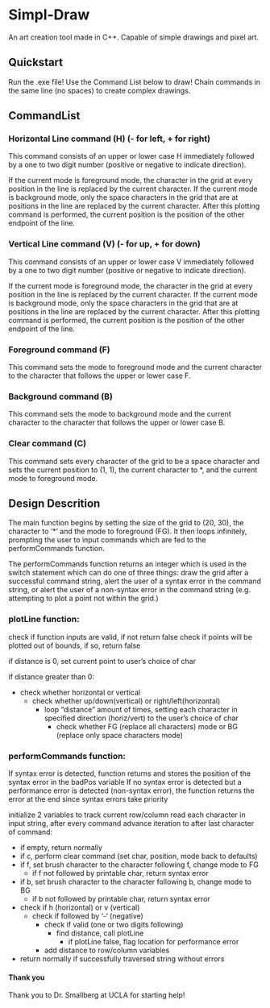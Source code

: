# Simpl-Draw
An art creation tool made in C++. Capable of simple drawings and pixel art.

## Quickstart
Run the .exe file! Use the Command List below to draw! Chain commands in the same line (no spaces) to create complex drawings.

## CommandList

### Horizontal Line command (H) (- for left, + for right)
This command consists of an upper or lower case H immediately followed by a one to two digit number (positive or negative to indicate direction).

If the current mode is foreground mode, the character in the grid at every position in the line is replaced by the current character. If the current mode is background mode, only the space characters in the grid that are at positions in the line are replaced by the current character. After this plotting command is performed, the current position is the position of the other endpoint of the line.

### Vertical Line command (V) (- for up, + for down)
This command consists of an upper or lower case V immediately followed by a one to two digit number (positive or negative to indicate direction).

If the current mode is foreground mode, the character in the grid at every position in the line is replaced by the current character. If the current mode is background mode, only the space characters in the grid that are at positions in the line are replaced by the current character. After this plotting command is performed, the current position is the position of the other endpoint of the line.

### Foreground command (F)
This command sets the mode to foreground mode and the current character to the character that follows the upper or lower case F.

### Background command (B)
This command sets the mode to background mode and the current character to the character that follows the upper or lower case B.

### Clear command (C)
This command sets every character of the grid to be a space character and sets the current position to (1, 1), the current character to \*, and the current mode to foreground mode.

## Design Descrition

The main function begins by setting the size of the grid to (20, 30), the character to ‘*’ and the mode to foreground (FG). It then loops infinitely, prompting the user to input commands which are fed to the performCommands function. 

The performCommands function returns an integer which is used in the switch statement which can do one of three things: draw the grid after a successful command string, alert the user of a syntax error in the command string, or alert the user of a non-syntax error in the command string (e.g. attempting to plot a point not within the grid.)


### plotLine function:

check if function inputs are valid, if not return false
check if points will be plotted out of bounds, if so, return false

if distance is 0, set current point to user’s choice of char

if distance greater than 0:
- check whether horizontal or vertical
	- check whether up/down(vertical) or right/left(horizontal)
		- loop “distance” amount of times, setting each character in specified direction (horiz/vert) to the user’s choice of char
			- check whether FG (replace all characters) mode or BG (replace only space characters mode)

### performCommands function:

If syntax error is detected, function returns and stores the position of the syntax error in the badPos variable
If no syntax error is detected but a performance error is detected (non-syntax error), the function returns the error at the end since syntax errors take priority

initialize 2 variables to track current row/column
read each character in input string, after every command advance iteration to after last character of command:
- if empty, return normally
- if c, perform clear command (set char, position, mode back to defaults)
- if f, set brush character to the character following f, change mode to FG
	- if f not followed by printable char, return syntax error
- if b, set brush character to the character following b, change mode to BG
	- if b not followed by printable char, return syntax error
- check if h (horizontal) or v (vertical)
	- check if followed by ‘-‘ (negative)
		- check if valid (one or two digits following)
			- find distance, call plotLine
				- if plotLine false, flag location for performance error
		- add distance to row/column variables
- return normally if successfully traversed string without errors

#### Thank you
Thank you to Dr. Smallberg at UCLA for starting help!
